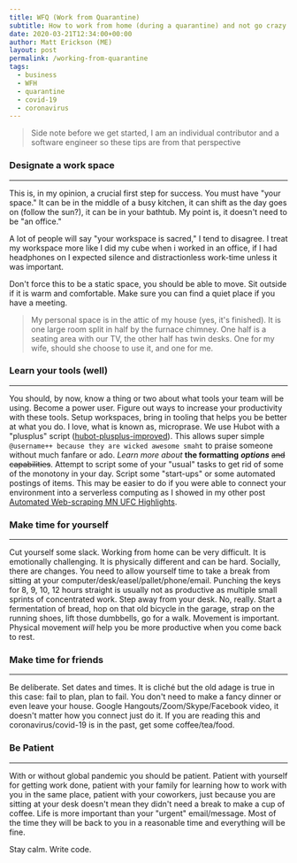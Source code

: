 ```yaml
---
title: WFQ (Work from Quarantine)
subtitle: How to work from home (during a quarantine) and not go crazy
date: 2020-03-21T12:34:00+00:00
author: Matt Erickson (ME)
layout: post
permalink: /working-from-quarantine
tags:
  - business
  - WFH
  - quarantine
  - covid-19
  - coronavirus
---
```

> Side note before we get started, I am an individual contributor and a software engineer so these tips are from that perspective

### Designate a work space
---
This is, in my opinion, a crucial first step for success. You must have "your space." It can be in the middle of a busy kitchen, it can shift as the day goes on (follow the sun?), it can be in your bathtub. My point is, it doesn't need to be "an office."

A lot of people will say "your workspace is sacred," I tend to disagree. I treat my workspace more like I did my cube when i worked in an office, if I had headphones on I expected silence and distractionless work-time unless it was important.

Don't force this to be a static space, you should be able to move. Sit outside if it is warm and comfortable. Make sure you can find a quiet place if you have a meeting.

> My personal space is in the attic of my house (yes, it's finished). It is one large room split in half by the furnace chimney. One half is a seating area with our TV, the other half has twin desks. One for my wife, should she choose to use it, and one for me.

### Learn your tools (well)
---
You should, by now, know a thing or two about what tools your team will be using. Become a power user. Figure out ways to increase your productivity with these tools. Setup workspaces, bring in tooling that helps you be better at what you do. I love, what is known as, microprase. We use Hubot with a "plusplus" script ([hubot-plusplus-improved](https://github.com/Mutmatt/hubot-plusplus-improved/)). This allows super simple `@username++ because they are wicked awesome smaht` to praise someone without much fanfare or ado. _Learn more about_ **the formatting** _**options**_ ~~and capabilities~~. Attempt to script some of your "usual" tasks to get rid of some of the monotony in your day. Script some "start-ups" or some automated postings of items. This may be easier to do if you were able to connect your environment into a serverless computing as I showed in my other post [Automated Web-scraping MN UFC Highlights](https://matterickson.me/webtask-io-mnufc/).

### Make time for yourself
---
Cut yourself some slack. Working from home can be very difficult. It is emotionally challenging. It is physically different and can be hard. Socially, there are changes. You need to allow yourself time to take a break from sitting at your computer/desk/easel/pallet/phone/email. Punching the keys for 8, 9, 10, 12 hours straight is usually not as productive as multiple small sprints of concentrated work. Step away from your desk. No, really. Start a fermentation of bread, hop on that old bicycle in the garage, strap on the running shoes, lift those dumbbells, go for a walk. Movement is important. Physical movement _will_ help you be more productive when you come back to rest.

### Make time for friends
---
Be deliberate. Set dates and times. It is cliché but the old adage is true in this case: fail to plan, plan to fail. You don't need to make a fancy dinner or even leave your house. Google Hangouts/Zoom/Skype/Facebook video, it doesn't matter how you connect just do it. If you are reading this and coronavirus/covid-19 is in the past, get some coffee/tea/food.

### Be Patient
---
With or without global pandemic you should be patient. Patient with yourself for getting work done, patient with your family for learning how to work with you in the same place, patient with your coworkers, just because you are sitting at your desk doesn't mean they didn't need a break to make a cup of coffee. Life is more important than your "urgent" email/message. Most of the time they will be back to you in a reasonable time and everything will be fine.

Stay calm. Write code.